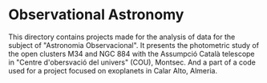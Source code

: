# Observational Astronomy
This directory contains projects made for the analysis of data for the subject of "Astronomia Observacional". 
It presents the photometric study of the open clusters M34 and NGC 884 with the Assumpció Català telescope in "Centre d'obersvació del univers" (COU), Montsec.
And a part of a code used for a project focused on exoplanets in Calar Alto, Almeria.

